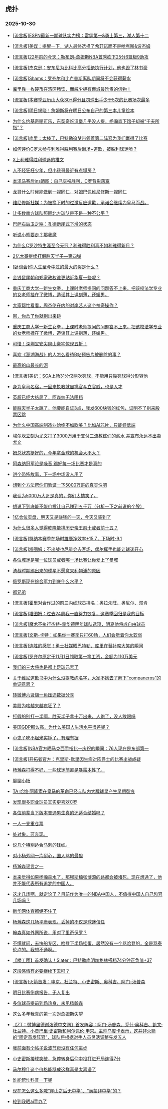 ## 虎扑 
### 2025-10-30

+ [[流言板]ESPN最新一期球队实力榜：雷霆第一&amp;勇士第三，湖人第十二](https://bbs.hupu.com/635441571.html)

+ [[流言板]美媒：提醒一下，湖人最终选择了希菲诺而不是哈克斯&amp;波杰姆](https://bbs.hupu.com/635442665.html)

+ [[流言板]22年前的今天：勒布朗-詹姆斯NBA首秀砍下25分6篮板9助攻](https://bbs.hupu.com/635442935.html)

+ [[流言板]杰克逊：安东尼为比科比高分拒绝执行计划，他也毁了林书豪](https://bbs.hupu.com/635442315.html)

+ [[流言板]Shams：罗齐尔和比卢普斯离队期间将不会获得薪水](https://bbs.hupu.com/635443919.html)

+ [库里靠一枚硬币在湾区畅饮，而威少拥有俄城最珍贵的信物！](https://bbs.hupu.com/635441777.html)

+ [[流言板]本赛季亚历山大获30+得分且罚球出手少于5次的比赛场次最多](https://bbs.hupu.com/635441980.html)

+ [[流言板]明日揭晓！詹姆斯将在明日公布自己的第三本儿童绘本](https://bbs.hupu.com/635443226.html)

+ [为什么约基奇喝可乐，东契奇吃汉堡几乎没人提，杨瀚森下馆子却被“千夫所指”？](https://bbs.hupu.com/635442752.html)

+ [[流言板]库里：太棒了，巴特勒追梦带领着第二阵容为我们赢得了比赛](https://bbs.hupu.com/635440719.html)

+ [如何评价C罗未参与利雅得胜利赛后谢场+道歉，被胜利球迷喷？](https://bbs.hupu.com/635434476.html)

+ [X上利雅得胜利球迷的推文](https://bbs.hupu.com/635434908.html)

+ [人不轻狂枉少年，但小孩哥最近有点塌房？](https://bbs.hupu.com/635437368.html)

+ [本泽马赛后ins晒图：自己庆祝胜利，C罗背影落寞](https://bbs.hupu.com/635437345.html)

+ [龙哥什么时候能做到一视同仁，对姆巴佩维尼修斯一视同仁](https://bbs.hupu.com/635434592.html)

+ [维尼修斯社媒：为被换下时的过激反应道歉，承诺会继续为皇马而战。](https://bbs.hupu.com/635441569.html)

+ [让多数南方球队照顾北方球队是不是一种不公平？](https://bbs.hupu.com/635434718.html)

+ [巴萨右后卫之殇：孔德断崖式下滑的状态](https://bbs.hupu.com/635436679.html)

+ [听说小熊要走？那我魔](https://bbs.hupu.com/635432612.html)

+ [为什么C罗沙特生涯至今无冠？利雅得胜利真不如利雅得新月？](https://bbs.hupu.com/635432760.html)

+ [2亿大哥继续打假胜天半子—第四弹](https://bbs.hupu.com/635441347.html)

+ [[卧谈会]你人生至今中过的最大的奖是什么？](https://bbs.hupu.com/635440627.html)

+ [金钱鼠尾朝和郑家政权谁更贴近华夏一些呢？](https://bbs.hupu.com/635440237.html)

+ [重庆工商大学一新生女拳，上课时老师提问的问题答不上来，把该校法学专业的女老师挂在了微博，造谣其上课刻薄，还媚男。](https://bbs.hupu.com/635440831.html)

+ [大家帮忙看看，周杰伦在内的对岸艺人这个神奇操作？](https://bbs.hupu.com/635440491.html)

+ [崽，你怂了你就别出来跳](https://bbs.hupu.com/635443208.html)

+ [重庆工商大学一新生女拳，上课时老师提问的问题答不上来，把该校法学专业的女老师挂在了微博，造谣其上课刻薄，还媚男。](https://bbs.hupu.com/635440833.html)

+ [可惜！深圳宝安尖岗山豪宅惊现五折！](https://bbs.hupu.com/635443684.html)

+ [喜欢《澎湖海战》的人怎么看待B站预告片被删除的事？](https://bbs.hupu.com/635440248.html)

+ [最高的山最长的河](https://bbs.hupu.com/635441027.html)

+ [[流言板]美记：SGA上场31分仅两次罚球，不能用只靠罚球得分形容他](https://bbs.hupu.com/635443753.html)

+ [身为皇马名宿，一回来执教就自挑官斗立官威，也是人才](https://bbs.hupu.com/635443772.html)

+ [英超已经大结局了，阿森纳无法阻挡](https://bbs.hupu.com/635440457.html)

+ [能胜天半子太跳了，他要能自证3点，我发600块钱的红包，证明不了别来股票区跳](https://bbs.hupu.com/635444599.html)

+ [为什么中国高端制造业始终不如欧美？比如AI芯片，只能卷低端](https://bbs.hupu.com/635441995.html)

+ [埃尔坎立刻为尤文打了3000万用于支付三流教练们的薪水 并宣布永远不出卖尤文](https://bbs.hupu.com/635436213.html)

+ [姆总状态挺好的，今年拿金球的机会大不大？](https://bbs.hupu.com/635437665.html)

+ [阿森纳冠军论是噪音 踢好每一场比赛才是真的](https://bbs.hupu.com/635435862.html)

+ [讲个恐怖故事，下一场中场没人用了](https://bbs.hupu.com/635442437.html)

+ [想到个方法帮你们验证一下5000万哥的真实性吧](https://bbs.hupu.com/635444323.html)

+ [我认为5000万大哥是真的，你们太搞笑了。](https://bbs.hupu.com/635442725.html)

+ [想说下到底能不能价投让自己赚到五千万（分析一下之前说的个股）](https://bbs.hupu.com/635442172.html)

+ [1亿仓位实盘，明天又是赚钱的一天，今天又装到了](https://bbs.hupu.com/635445036.html)

+ [为什么很多人觉得乾隆能排历史帝王前十或者前十五？](https://bbs.hupu.com/635441224.html)

+ [[流言板]特纳本赛季在场时雄鹿净效率+15.7，下场时-9.1](https://bbs.hupu.com/635442515.html)

+ [[流言板]塔图姆：不出战也尽量会去客场，偶尔挥手也能让球迷开心](https://bbs.hupu.com/635444335.html)

+ [各位城迷是哪一位球员或者哪一场比赛让你爱上了曼城](https://bbs.hupu.com/635444156.html)

+ [渣叔时期踢出来的球星不愿意来利物浦的原因](https://bbs.hupu.com/635437548.html)

+ [俄罗斯现在综合军力到底什么水平？](https://bbs.hupu.com/635442544.html)

+ [都兄弟](https://bbs.hupu.com/635443872.html)

+ [[流言板]霍里对合作过的前三内线球员排名：奥拉朱旺、奥尼尔、邓肯](https://bbs.hupu.com/635443887.html)

+ [[流言板]塔图姆：过去24周我一直努力恢复，这赛季回归是我的目标](https://bbs.hupu.com/635444430.html)

+ [[流言板]魔术不执行杰特-霍华德明年球队选项，明夏他将成自由球员](https://bbs.hupu.com/635444164.html)

+ [[流言板]文斯-卡特：如果你一赛季只打60场，人们会觉着你太软弱](https://bbs.hupu.com/635443563.html)

+ [[流言板]连胜的感觉！勇士社媒晒巴特勒、库里在替补席大笑的瞬间](https://bbs.hupu.com/635443596.html)

+ [[流言板]罗齐尔原定于11月1日领取第一笔工资，金额为110万美元](https://bbs.hupu.com/635444022.html)

+ [我们的三大将也是都上足球元素了](https://bbs.hupu.com/635443653.html)

+ [关于维尼道歉书中为什么没提教练名字，大家不妨去了解下“companeros”的单词意思？](https://bbs.hupu.com/635442148.html)

+ [转微博六贤旗一角压迫数据分享](https://bbs.hupu.com/635439684.html)

+ [美股为啥越来越疯狂了？](https://bbs.hupu.com/635443599.html)

+ [打假的别打一半啊，胜天半子拿十万出来，人跑了，没人敢跟吗](https://bbs.hupu.com/635444516.html)

+ [美国GDP那么高，为什么美国人生活水平很差呢？](https://bbs.hupu.com/635444954.html)

+ [小鬼子吃不起米实锤了，有理有据](https://bbs.hupu.com/635444808.html)

+ [[流言板]NBA官方晒马克西手指比一庆祝的瞬间：76人现在是东部第一](https://bbs.hupu.com/635443798.html)

+ [[流言板]开拓者官方：克里斯-默里因生病对阵爵士的比赛出战成疑](https://bbs.hupu.com/635444324.html)

+ [杨瀚森打得不好，一些球迷简直是暴露本性了。](https://bbs.hupu.com/635444429.html)

+ [聊聊小杨](https://bbs.hupu.com/635443796.html)

+ [TA 哈维·阿隆索在皇马的革命已经与队内大牌球星产生早期裂痕](https://bbs.hupu.com/635441833.html)

+ [发现很多职业球员其实更喜欢C罗](https://bbs.hupu.com/635440804.html)

+ [各位前辈当下版本普通男生真的还适合结婚吗？](https://bbs.hupu.com/635445016.html)

+ [一人一支重仓票](https://bbs.hupu.com/635444994.html)

+ [处对象，可奔现。](https://bbs.hupu.com/635444482.html)

+ [说几个特别适合马刺的锋线。](https://bbs.hupu.com/635444859.html)

+ [对小杨外网一片耐心，国人骂的最狠](https://bbs.hupu.com/635445106.html)

+ [杨瀚森谣言之一](https://bbs.hupu.com/635444810.html)

+ [本来觉得如果杨瀚森水了，那郇斯楠张博源的路都会被堵死，现在想通了，他并不能代表所有追梦的中国人。](https://bbs.hupu.com/635444517.html)

+ [这才几场啊，就定论了？目前作为唯一的NBA中国人，不值得中国人自己包容几场吗？](https://bbs.hupu.com/635445224.html)

+ [新华网体育都绷不住了](https://bbs.hupu.com/635445031.html)

+ [杨瀚森这几场平庸表现，丢掉的不仅是球迷信任](https://bbs.hupu.com/635444882.html)

+ [翰森真如外网所说，用对了里奇保罗？](https://bbs.hupu.com/635444621.html)

+ [不懂就问，去快船专区，哈登下半场挂蛋，居然没有一个骂哈登的，全是骂泰伦卢的。我想不通啊。](https://bbs.hupu.com/635444562.html)

+ [【楼工团】首发确认！Slater：巴特勒库明加格林搭档74分钟正负值+37](https://bbs.hupu.com/635444642.html)

+ [这段感情有必要继续下去吗？](https://bbs.hupu.com/635445856.html)

+ [[流言板]火箭首发：申京、杜兰特、小史密斯、奥科吉、阿门-汤普森](https://bbs.hupu.com/635446072.html)

+ [明日比赛伤病报告，无人复出](https://bbs.hupu.com/635445870.html)

+ [多位球员提前到场热身，未见杨翰森](https://bbs.hupu.com/635446024.html)

+ [这么多年我真的第一次对詹姆斯失望](https://bbs.hupu.com/635445818.html)

+ [【ZT：微博里德谢泼德中文网】首发阵容：阿门·汤普森、乔什·奥科吉、凯文·杜兰特、小贾巴里·史密斯和阿尔佩伦·申京。主帅乌度卡表示，这并非火箭的“固定首发阵容”，球队将根据对手人员灵活调整先发五人](https://bbs.hupu.com/635445934.html)

+ [我前面有个帖子说波节母没有任何进步](https://bbs.hupu.com/635445689.html)

+ [小史密斯接球突破，急停转身后仰中投打进开局连得7分](https://bbs.hupu.com/635446128.html)

+ [马尔穆什这个价格能糙成这样真是太离谱了](https://bbs.hupu.com/635445602.html)

+ [谁能帮忙科普一下呢](https://bbs.hupu.com/635445845.html)

+ [现在怎么这么多喊“崖山之后无中华”、“满蒙非中华”的？](https://bbs.hupu.com/635445924.html)

+ [轮到我晒ai手办了](https://bbs.hupu.com/635446111.html)

